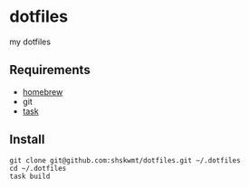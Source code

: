 # dotfiles

my dotfiles

## Requirements

- [homebrew](https://brew.sh/)
- git
- [task](https://taskfile.dev/)

## Install

```
git clone git@github.com:shskwmt/dotfiles.git ~/.dotfiles
cd ~/.dotfiles
task build
```
